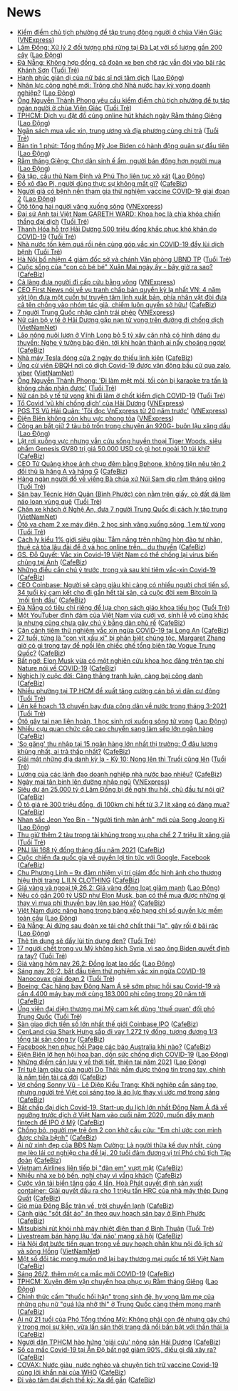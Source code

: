 # News

- [Kiểm điểm chủ tịch phường để tập trung đông người ở chùa Viên Giác](https://vnexpress.net/kiem-diem-chu-tich-phuong-de-tap-trung-dong-nguoi-o-chua-vien-giac-4240599.html) ([VNExpress](https://vnexpress.net))
- [Lâm Đồng: Xử lý 2 đối tượng phá rừng tại Đà Lạt với số lượng gần 200 cây](https://laodong.vn/phap-luat/lam-dong-xu-ly-2-doi-tuong-pha-rung-tai-da-lat-voi-so-luong-gan-200-cay-883826.ldo) ([Lao Động](https://laodong.vn))
- [Đà Nẵng: Không hợp đồng, cả đoàn xe ben chở rác vẫn đòi vào bãi rác Khánh Sơn](https://tuoitre.vn/da-nang-khong-hop-dong-ca-doan-xe-ben-cho-rac-van-doi-vao-bai-rac-khanh-son-20210226120220957.htm) ([Tuổi Trẻ](https://tuoitre.vn))
- [Hạnh phúc giản dị của nữ bác sĩ nơi tâm dịch](https://laodong.vn/y-te/hanh-phuc-gian-di-cua-nu-bac-si-noi-tam-dich-883793.ldo) ([Lao Động](https://laodong.vn))
- [Nhân lực công nghệ mới: Trông chờ Nhà nước hay kỳ vọng doanh nghiệp?](https://laodong.vn/kinh-te/nhan-luc-cong-nghe-moi-trong-cho-nha-nuoc-hay-ky-vong-doanh-nghiep-883829.ldo) ([Lao Động](https://laodong.vn))
- [Ông Nguyễn Thành Phong yêu cầu kiểm điểm chủ tịch phường để tụ tập ngàn người ở chùa Viên Giác](https://tuoitre.vn/ong-nguyen-thanh-phong-yeu-cau-kiem-diem-chu-tich-phuong-de-tu-tap-ngan-nguoi-o-chua-vien-giac-202102261211239.htm) ([Tuổi Trẻ](https://tuoitre.vn))
- [TPHCM: Dịch vụ đặt đồ cúng online hút khách ngày Rằm tháng Giêng](https://laodong.vn/video/tphcm-dich-vu-dat-do-cung-online-hut-khach-ngay-ram-thang-gieng-883806.ldo) ([Lao Động](https://laodong.vn))
- [Ngân sách mua vắc xin, trung ương và địa phương cùng chi trả](https://tuoitre.vn/ngan-sach-mua-vac-xin-trung-uong-va-dia-phuong-cung-chi-tra-20210226121707055.htm) ([Tuổi Trẻ](https://tuoitre.vn))
- [Bản tin 1 phút: Tổng thống Mỹ Joe Biden có hành động quân sự đầu tiên](https://laodong.vn/video/ban-tin-1-phut-tong-thong-my-joe-biden-co-hanh-dong-quan-su-dau-tien-883819.ldo) ([Lao Động](https://laodong.vn))
- [Rằm tháng Giêng: Chợ dân sinh ế ẩm, người bán đông hơn người mua](https://laodong.vn/photo/ram-thang-gieng-cho-dan-sinh-e-am-nguoi-ban-dong-hon-nguoi-mua-883830.ldo) ([Lao Động](https://laodong.vn))
- [Đá tập, cầu thủ Nam Định và Phú Thọ liên tục xô xát](https://laodong.vn/bong-da/da-tap-cau-thu-nam-dinh-va-phu-tho-lien-tuc-xo-xat-883799.ldo) ([Lao Động](https://laodong.vn))
- [Đổ xô đào Pi, người dùng thực sự không mất gì?](https://cafebiz.vn/do-xo-dao-pi-nguoi-dung-thuc-su-khong-mat-gi-20210226122200989.chn) ([CafeBiz](https://cafebiz.vn))
- [Người già có bệnh nền tham gia thử nghiệm vaccine COVID-19 giai đoạn 2](https://laodong.vn/y-te/nguoi-gia-co-benh-nen-tham-gia-thu-nghiem-vaccine-covid-19-giai-doan-2-883824.ldo) ([Lao Động](https://laodong.vn))
- [Ôtô tông hai người văng xuống sông](https://vnexpress.net/oto-tong-hai-nguoi-vang-xuong-song-4240532.html) ([VNExpress](https://vnexpress.net))
- [Đại sứ Anh tại Việt Nam GARETH WARD: Khoa học là chìa khóa chiến thắng đại dịch](https://tuoitre.vn/dai-su-anh-tai-viet-nam-gareth-ward-khoa-hoc-la-chia-khoa-chien-thang-dai-dich-20210225195037716.htm) ([Tuổi Trẻ](https://tuoitre.vn))
- [Thanh Hóa hỗ trợ Hải Dương 500 triệu đồng khắc phục khó khăn do COVID-19](https://tuoitre.vn/thanh-hoa-ho-tro-hai-duong-500-trieu-dong-khac-phuc-kho-khan-do-covid-19-20210226113535477.htm) ([Tuổi Trẻ](https://tuoitre.vn))
- [Nhà nước tốn kém quá rồi nên cùng góp vắc xin COVID-19 đẩy lùi dịch bệnh](https://tuoitre.vn/nha-nuoc-ton-kem-qua-roi-nen-cung-gop-vacxin-covid-19-day-lui-dich-benh-20210226112248127.htm) ([Tuổi Trẻ](https://tuoitre.vn))
- [Hà Nội bổ nhiệm 4 giám đốc sở và chánh Văn phòng UBND TP](https://tuoitre.vn/ha-noi-bo-nhiem-4-giam-doc-so-va-chanh-van-phong-ubnd-tp-20210226115523828.htm) ([Tuổi Trẻ](https://tuoitre.vn))
- [Cuộc sống của "con cò bé bé" Xuân Mai ngày ấy - bây giờ ra sao?](https://cafebiz.vn/cuoc-song-cua-con-co-be-be-xuan-mai-ngay-ay-bay-gio-ra-sao-20210226105221084.chn) ([CafeBiz](https://cafebiz.vn))
- [Cả làng đưa người đi cấp cứu bằng võng](https://vnexpress.net/ca-lang-dua-nguoi-di-cap-cuu-bang-vong-4240452.html) ([VNExpress](https://vnexpress.net))
- [CEO First News nói về vụ tranh chấp bản quyền kỳ lạ nhất VN: 4 năm vật lộn đưa một cuốn tự truyện tâm linh xuất bản, phía nhân vật đòi đưa cả tên chồng vào nhóm tác giả, chiếm luôn quyền sở hữu!](https://cafebiz.vn/ceo-first-news-noi-ve-vu-tranh-chap-ban-quyen-ky-la-nhat-vn-4-nam-vat-lon-dua-mot-cuon-tu-truyen-tam-linh-xuat-ban-phia-nhan-vat-doi-dua-ca-ten-chong-vao-nhom-tac-gia-chiem-luon-quyen-so-huu-20210226104843611.chn) ([CafeBiz](https://cafebiz.vn))
- [7 người Trung Quốc nhập cảnh trái phép](https://vnexpress.net/7-nguoi-trung-quoc-nhap-canh-trai-phep-4240553.html) ([VNExpress](https://vnexpress.net))
- [Nữ cán bộ y tế ở Hải Dương gặp nạn tử vong trên đường đi chống dịch](http://vietnamnet.vn/vn/thoi-su/an-toan-giao-thong/nu-can-bo-y-te-o-hai-duong-gap-nan-tu-vong-tren-duong-di-chong-dich-715677.html) ([VietNamNet](https://vietnamnet.vn))
- [Lão nông nuôi lươn ở Vĩnh Long bỏ 5 tỷ xây căn nhà có hình dáng du thuyền: Nghe ý tưởng bảo điên, tới khi hoàn thành ai nấy choáng ngợp!](https://cafebiz.vn/lao-nong-nuoi-luon-o-vinh-long-bo-5-ty-xay-can-nha-co-hinh-dang-du-thuyen-nghe-y-tuong-bao-dien-toi-khi-hoan-thanh-ai-nay-choang-ngop-2021022611322406.chn) ([CafeBiz](https://cafebiz.vn))
- [Nhà máy Tesla đóng cửa 2 ngày do thiếu linh kiện](https://cafebiz.vn/nha-may-tesla-dong-cua-2-ngay-do-thieu-linh-kien-2021022610505211.chn) ([CafeBiz](https://cafebiz.vn))
- [Ứng cử viên ĐBQH nơi có dịch Covid-19 được vận động bầu cử qua zalo, viber](http://vietnamnet.vn/vn/thoi-su/quoc-hoi/ung-cu-vien-dbqh-noi-co-dich-covid-19-duoc-van-dong-bau-cu-qua-zalo-viber-715679.html) ([VietNamNet](https://vietnamnet.vn))
- [Ông Nguyễn Thành Phong: 'Đi làm mệt mỏi, tối còn bị karaoke tra tấn là không chấp nhận được'](https://tuoitre.vn/ong-nguyen-thanh-phong-di-lam-met-moi-toi-con-bi-karaoke-tra-tan-la-khong-chap-nhan-duoc-20210226110614248.htm) ([Tuổi Trẻ](https://tuoitre.vn))
- [Nữ cán bộ y tế tử vong khi đi làm ở chốt kiểm dịch COVID-19](https://tuoitre.vn/nu-can-bo-y-te-tu-vong-khi-di-lam-o-chot-kiem-dich-covid-19-20210226111225467.htm) ([Tuổi Trẻ](https://tuoitre.vn))
- [Tổ Covid ‘vũ khí chống dịch’ của Hải Dương](https://vnexpress.net/to-covid-vu-khi-chong-dich-cua-hai-duong-4240351.html) ([VNExpress](https://vnexpress.net))
- [PGS.TS Vũ Hải Quân: 'Tôi đọc VnExpress từ 20 năm trước'](https://vnexpress.net/pgs-ts-vu-hai-quan-toi-doc-vnexpress-tu-20-nam-truoc-4239157.html) ([VNExpress](https://vnexpress.net))
- [Điện Biên không còn khu vực phong tỏa](https://vnexpress.net/dien-bien-khong-con-khu-vuc-phong-toa-4240472.html) ([VNExpress](https://vnexpress.net))
- [Công an bắt giữ 2 tàu bỏ trốn trong chuyên án 920G- buôn lậu xăng dầu](https://laodong.vn/phap-luat/cong-an-bat-giu-2-tau-bo-tron-trong-chuyen-an-920g-buon-lau-xang-dau-883769.ldo) ([Lao Động](https://laodong.vn))
- [Lật rơi xuống vực nhưng vẫn cứu sống huyền thoại Tiger Woods, siêu phẩm Genesis GV80 trị giá 50.000 USD có gì hot ngoài 10 túi khí?](https://cafebiz.vn/lat-roi-xuong-vuc-nhung-van-cuu-song-huyen-thoai-tiger-woods-sieu-pham-genesis-gv80-tri-gia-50000-usd-co-gi-hot-ngoai-10-tui-khi-20210226105804587.chn) ([CafeBiz](https://cafebiz.vn))
- [CEO Tử Quảng khoe ảnh chụp đêm bằng Bphone, không tiện nêu tên 2 đối thủ là hãng A và hãng G](https://cafebiz.vn/ceo-tu-quang-khoe-anh-chup-dem-bang-bphone-khong-tien-neu-ten-2-doi-thu-la-hang-a-va-hang-g-20210226111610669.chn) ([CafeBiz](https://cafebiz.vn))
- [Hàng ngàn người đổ về viếng Bà chúa xứ Núi Sam dịp rằm tháng giêng](https://tuoitre.vn/hang-ngan-nguoi-do-ve-vieng-ba-chua-xu-nui-sam-dip-ram-thang-gieng-20210226103035061.htm) ([Tuổi Trẻ](https://tuoitre.vn))
- [Sân bay Técníc Hớn Quản (Bình Phước) còn nằm trên giấy, cò đất đã làm náo loạn vùng quê](https://tuoitre.vn/san-bay-tecnic-hon-quan-binh-phuoc-con-nam-tren-giay-co-dat-da-lam-nao-loan-vung-que-20210226104136019.htm) ([Tuổi Trẻ](https://tuoitre.vn))
- [Chặn xe khách ở Nghệ An, đưa 7 người Trung Quốc đi cách ly tập trung](http://vietnamnet.vn/vn/thoi-su/chan-xe-khach-o-nghe-an-dua-7-nguoi-trung-quoc-di-cach-ly-tap-trung-715668.html) ([VietNamNet](https://vietnamnet.vn))
- [Ôtô va chạm 2 xe máy điện, 2 học sinh văng xuống sông, 1 em tử vong](https://tuoitre.vn/o-to-va-cham-2-xe-may-dien-2-hoc-sinh-vang-xuong-song-1-em-chet-2021022610584191.htm) ([Tuổi Trẻ](https://tuoitre.vn))
- [Cách ly kiểu 1% giới siêu giàu: Tắm nắng trên những hòn đảo tư nhân, thuê cả tòa lâu đài để ở và học online trên... du thuyền](https://cafebiz.vn/cach-ly-kieu-1-gioi-sieu-giau-tam-nang-tren-nhung-hon-dao-tu-nhan-thue-ca-toa-lau-dai-de-o-va-hoc-online-tren-du-thuyen-2021022610355832.chn) ([CafeBiz](https://cafebiz.vn))
- [GS. Đỗ Quyết: Vắc xin Covid-19 Việt Nam có thể chống lại virus biến chủng tại Anh](https://cafebiz.vn/gs-do-quyet-vac-xin-covid-19-viet-nam-co-the-chong-lai-virus-bien-chung-tai-anh-20210226110006549.chn) ([CafeBiz](https://cafebiz.vn))
- [Những điều cần chú ý trước, trong và sau khi tiêm vắc-xin Covid-19](https://cafebiz.vn/nhung-dieu-can-chu-y-truoc-trong-va-sau-khi-tiem-vac-xin-covid-19-20210226105733895.chn) ([CafeBiz](https://cafebiz.vn))
- [CEO Coinbase: Người sẽ càng giàu khi càng có nhiều người chơi tiền số, 34 tuổi ký cam kết cho đi gần hết tài sản, cả cuộc đời xem Bitcoin là ‘mối tình đầu’](https://cafebiz.vn/ceo-coinbase-nguoi-se-cang-giau-khi-cang-co-nhieu-nguoi-choi-tien-so-34-tuoi-ky-cam-ket-cho-di-gan-het-tai-san-ca-cuoc-doi-xem-bitcoin-la-moi-tinh-dau-2021022610555985.chn) ([CafeBiz](https://cafebiz.vn))
- [Đà Nẵng có tiêu chí riêng để lựa chọn sách giáo khoa tiểu học](https://tuoitre.vn/da-nang-co-tieu-chi-rieng-de-lua-chon-sach-giao-khoa-tieu-hoc-20210226103704469.htm) ([Tuổi Trẻ](https://tuoitre.vn))
- [Một YouTuber đình đám của Việt Nam vừa cưới vợ, sính lễ vô cùng khác lạ nhưng cũng chưa gây chú ý bằng dàn phù rể](https://cafebiz.vn/mot-youtuber-dinh-dam-cua-viet-nam-vua-cuoi-vo-sinh-le-vo-cung-khac-la-nhung-cung-chua-gay-chu-y-bang-dan-phu-re-20210226105516526.chn) ([CafeBiz](https://cafebiz.vn))
- [Cận cảnh tiêm thử nghiệm vắc xin ngừa COVID-19 tại Long An](https://cafebiz.vn/can-canh-tiem-thu-nghiem-vac-xin-ngua-covid-19-tai-long-an-20210226105208801.chn) ([CafeBiz](https://cafebiz.vn))
- [27 tuổi, từng là "con vịt xấu xí" bị phân biệt chủng tộc, Margaret Zhang giờ có gì trong tay để ngồi lên chiếc ghế tổng biên tập Vogue Trung Quốc?](https://cafebiz.vn/27-tuoi-tung-la-con-vit-xau-xi-bi-phan-biet-chung-toc-margaret-zhang-gio-co-gi-trong-tay-de-ngoi-len-chiec-ghe-tong-bien-tap-vogue-trung-quoc-20210226105000512.chn) ([CafeBiz](https://cafebiz.vn))
- [Bất ngờ: Elon Musk vừa có một nghiên cứu khoa học đăng trên tạp chí Nature nói về COVID-19](https://cafebiz.vn/bat-ngo-elon-musk-vua-co-mot-nghien-cuu-khoa-hoc-dang-tren-tap-chi-nature-noi-ve-covid-19-20210226085255838.chn) ([CafeBiz](https://cafebiz.vn))
- [Nghịch lý cuộc đời: Càng thắng tranh luận, càng bại công danh](https://cafebiz.vn/nghich-ly-cuoc-doi-cang-thang-tranh-luan-cang-bai-cong-danh-20210225165646377.chn) ([CafeBiz](https://cafebiz.vn))
- [Nhiều phường tại TP.HCM đề xuất tăng cường cán bộ vì dân cư đông](https://tuoitre.vn/nhieu-phuong-tai-tp-hcm-de-xuat-tang-cuong-can-bo-vi-dan-cu-dong-20210226101110719.htm) ([Tuổi Trẻ](https://tuoitre.vn))
- [Lên kế hoạch 13 chuyến bay đưa công dân về nước trong tháng 3-2021](https://tuoitre.vn/len-ke-hoach-13-chuyen-bay-dua-cong-dan-ve-nuoc-trong-thang-3-2021-20210226102626179.htm) ([Tuổi Trẻ](https://tuoitre.vn))
- [Ôtô gây tai nạn liên hoàn, 1 học sinh rơi xuống sông tử vong](https://laodong.vn/xa-hoi/oto-gay-tai-nan-lien-hoan-1-hoc-sinh-roi-xuong-song-tu-vong-883782.ldo) ([Lao Động](https://laodong.vn))
- [Nhiều cựu quan chức cấp cao chuyển sang làm sếp lớn ngân hàng](https://cafebiz.vn/nhieu-cuu-quan-chuc-cap-cao-chuyen-sang-lam-sep-lon-ngan-hang-20210226103650492.chn) ([CafeBiz](https://cafebiz.vn))
- ['So găng' thu nhập tại 15 ngân hàng lớn nhất thị trường: Ở đâu lương khủng nhất, ai trả thấp nhất?](https://cafebiz.vn/so-gang-thu-nhap-tai-15-ngan-hang-lon-nhat-thi-truong-o-dau-luong-khung-nhat-ai-tra-thap-nhat-20210226103522473.chn) ([CafeBiz](https://cafebiz.vn))
- [Giải mật những địa danh kỳ lạ - Kỳ 10: Nong lên thì Truồi cũng lên](https://tuoitre.vn/giai-mat-nhung-dia-danh-ky-la-ky-10-nong-len-thi-truoi-cung-len-2021022520115358.htm) ([Tuổi Trẻ](https://tuoitre.vn))
- [Lương của các lãnh đạo doanh nghiệp nhà nước bao nhiêu?](https://cafebiz.vn/luong-cua-cac-lanh-dao-doanh-nghiep-nha-nuoc-bao-nhieu-20210226102600418.chn) ([CafeBiz](https://cafebiz.vn))
- [Ngày mai tân binh lên đường nhập ngũ](https://vnexpress.net/ngay-mai-tan-binh-len-duong-nhap-ngu-4240465.html) ([VNExpress](https://vnexpress.net))
- [Siêu dự án 25.000 tỷ ở Lâm Đồng bị đề nghị thu hồi, chủ đầu tư nói gì?](https://cafebiz.vn/sieu-du-an-25000-ty-o-lam-dong-bi-de-nghi-thu-hoi-chu-dau-tu-noi-gi-2021022610204469.chn) ([CafeBiz](https://cafebiz.vn))
- [Ô tô giá rẻ 300 triệu đồng, đi 100km chỉ hết từ 3,7 lít xăng có đáng mua?](https://cafebiz.vn/o-to-gia-re-300-trieu-dong-di-100km-chi-het-tu-37-lit-xang-co-dang-mua-20210226100330698.chn) ([CafeBiz](https://cafebiz.vn))
- [Nhan sắc Jeon Yeo Bin - &quot;Người tình màn ảnh&quot; mới của Song Joong Ki](https://laodong.vn/photo/nhan-sac-jeon-yeo-bin-nguoi-tinh-man-anh-moi-cua-song-joong-ki-883765.ldo) ([Lao Động](https://laodong.vn))
- [Thu giữ thêm 2 tàu trọng tải khủng trong vụ pha chế 2,7 triệu lít xăng giả](https://tuoitre.vn/thu-giu-them-2-tau-trong-tai-khung-trong-vu-pha-che-27-trieu-lit-xang-gia-20210226100246823.htm) ([Tuổi Trẻ](https://tuoitre.vn))
- [PNJ lãi 168 tỷ đồng tháng đầu năm 2021](https://cafebiz.vn/pnj-lai-168-ty-dong-thang-dau-nam-2021-20210226100511502.chn) ([CafeBiz](https://cafebiz.vn))
- [Cuộc chiến đa quốc gia về quyền lợi tin tức với Google, Facebook](https://cafebiz.vn/cuoc-chien-da-quoc-gia-ve-quyen-loi-tin-tuc-voi-google-facebook-20210226084831955.chn) ([CafeBiz](https://cafebiz.vn))
- [Chu Phương Linh – 9x đảm nhiệm vị trí giám đốc hình ảnh cho thương hiệu thời trang L.II.N CLOTHING](https://cafebiz.vn/chu-phuong-linh-9x-dam-nhiem-vi-tri-giam-doc-hinh-anh-cho-thuong-hieu-thoi-trang-liin-clothing-20210225175716126.chn) ([CafeBiz](https://cafebiz.vn))
- [Giá vàng và ngoại tệ 26.2: Giá vàng đồng loạt giảm mạnh](https://laodong.vn/video/gia-vang-va-ngoai-te-262-gia-vang-dong-loat-giam-manh-883767.ldo) ([Lao Động](https://laodong.vn))
- [Nếu có gần 200 tỷ USD như Elon Musk, bạn có thể mua được những gì thay vì mua phi thuyền bay lên sao Hỏa?](https://cafebiz.vn/neu-co-gan-200-ty-usd-nhu-elon-musk-ban-co-the-mua-duoc-nhung-gi-thay-vi-mua-phi-thuyen-bay-len-sao-hoa-20210225225322355.chn) ([CafeBiz](https://cafebiz.vn))
- [Việt Nam được nâng hạng trong bảng xếp hạng chỉ số quyền lực mềm toàn cầu](https://laodong.vn/the-gioi/viet-nam-duoc-nang-hang-trong-bang-xep-hang-chi-so-quyen-luc-mem-toan-cau-883764.ldo) ([Lao Động](https://laodong.vn))
- [Đà Nẵng:  Ai đứng sau đoàn xe tải chở chất thải &quot;lạ&quot;, gây rối ở bãi rác](https://laodong.vn/xa-hoi/da-nang-ai-dung-sau-doan-xe-tai-cho-chat-thai-la-gay-roi-o-bai-rac-883741.ldo) ([Lao Động](https://laodong.vn))
- [Thẻ tín dụng sẽ đẩy lùi tín dụng đen?](https://tuoitre.vn/the-tin-dung-se-day-lui-tin-dung-den-20210225211424098.htm) ([Tuổi Trẻ](https://tuoitre.vn))
- [17 người chết trong vụ Mỹ không kích Syria, vì sao ông Biden quyết định ra tay?](https://tuoitre.vn/17-nguoi-chet-trong-vu-my-khong-kich-syria-vi-sao-ong-biden-quyet-dinh-ra-tay-20210226091202983.htm) ([Tuổi Trẻ](https://tuoitre.vn))
- [Giá vàng hôm nay 26.2: Đồng loạt lao dốc](https://laodong.vn/tien-te-dau-tu/gia-vang-hom-nay-262-dong-loat-lao-doc-883758.ldo) ([Lao Động](https://laodong.vn))
- [Sáng nay 26-2, bắt đầu tiêm thử nghiệm vắc xin ngừa COVID-19 Nanocovax giai đoạn 2](https://tuoitre.vn/sang-nay-26-2-bat-dau-tiem-thu-nghiem-vac-xin-ngua-covid-19-nanocovax-giai-doan-2-20210226093110554.htm) ([Tuổi Trẻ](https://tuoitre.vn))
- [Boeing: Các hãng bay Đông Nam Á sẽ sớm phục hồi sau Covid-19 và cần 4.400 máy bay mới cùng 183.000 phi công trong 20 năm tới](https://cafebiz.vn/boeing-cac-hang-bay-dong-nam-a-se-som-phuc-hoi-sau-covid-19-va-can-4400-may-bay-moi-cung-183000-phi-cong-trong-20-nam-toi-20210225143059052.chn) ([CafeBiz](https://cafebiz.vn))
- [Ứng viên đại diện thương mại Mỹ cam kết dùng 'thuế quan' đối phó Trung Quốc](https://tuoitre.vn/ung-vien-dai-dien-thuong-mai-my-cam-ket-dung-thue-quan-doi-pho-trung-quoc-20210226084316464.htm) ([Tuổi Trẻ](https://tuoitre.vn))
- [Sàn giao dịch tiền số lớn nhất thế giới Coinbase IPO](https://cafebiz.vn/san-giao-dich-tien-so-lon-nhat-the-gioi-coinbase-ipo-20210226092451002.chn) ([CafeBiz](https://cafebiz.vn))
- [CenLand của Shark Hưng sắp đi vay 1.272 tỷ đồng, tương đương 1/3 tổng tài sản công ty](https://cafebiz.vn/cenland-cua-shark-hung-sap-di-vay-1272-ty-dong-tuong-duong-1-3-tong-tai-san-cong-ty-20210226092304786.chn) ([CafeBiz](https://cafebiz.vn))
- [Facebook hẹn phục hồi Page các báo Australia khi nào?](https://cafebiz.vn/facebook-hen-phuc-hoi-page-cac-bao-australia-khi-nao-20210226085058374.chn) ([CafeBiz](https://cafebiz.vn))
- [Điện Biên lỡ hẹn hội hoa ban, dồn sức chống dịch COVID-19](https://laodong.vn/xa-hoi/dien-bien-lo-hen-hoi-hoa-ban-don-suc-chong-dich-covid-19-883516.ldo) ([Lao Động](https://laodong.vn))
- [Những điểm cần lưu ý về thời tiết, thiên tai năm 2021](https://laodong.vn/video-thoi-su/nhung-diem-can-luu-y-ve-thoi-tiet-thien-tai-nam-2021-882073.ldo) ([Lao Động](https://laodong.vn))
- [Trí tuệ làm giàu của người Do Thái: nắm được thông tin trong tay, chính là nắm tiền tài cả đời](https://cafebiz.vn/tri-tue-lam-giau-cua-nguoi-do-thai-nam-duoc-thong-tin-trong-tay-chinh-la-nam-tien-tai-ca-doi-20210224182334518.chn) ([CafeBiz](https://cafebiz.vn))
- [Vợ chồng Sonny Vũ - Lê Diệp Kiều Trang: Khởi nghiệp cần sáng tạo, nhưng người trẻ Việt coi sáng tạo là áp lực thay vì ước mơ trong sáng](https://cafebiz.vn/vo-chong-sonny-vu-le-diep-kieu-trang-khoi-nghiep-can-sang-tao-nhung-nguoi-tre-viet-coi-sang-tao-la-ap-luc-thay-vi-uoc-mo-trong-sang-20210225230242.chn) ([CafeBiz](https://cafebiz.vn))
- [Bất chấp đại dịch Covid-19, Start-up du lịch lớn nhất Đông Nam Á đã về ngưỡng trước dịch ở Việt Nam vào cuối năm 2020, muốn đẩy mạnh fintech để IPO ở Mỹ](https://cafebiz.vn/bat-chap-dai-dich-covid-19-start-up-du-lich-lon-nhat-dong-nam-a-da-ve-nguong-truoc-dich-o-viet-nam-vao-cuoi-nam-2020-muon-day-manh-fintech-de-ipo-o-my-2021022608433105.chn) ([CafeBiz](https://cafebiz.vn))
- [Chồng bỏ, người mẹ trẻ ôm 2 con khờ cầu cứu: "Em chỉ ước con mình được chữa bệnh"](https://cafebiz.vn/chong-bo-nguoi-me-tre-om-2-con-kho-cau-cuu-em-chi-uoc-con-minh-duoc-chua-benh-20210226090034412.chn) ([CafeBiz](https://cafebiz.vn))
- [Ái nữ xinh đẹp của BĐS Nam Cường: Là người thừa kế duy nhất, cùng mẹ lèo lái cơ nghiệp cha để lại, 20 tuổi đảm đương vị trí Phó chủ tịch Tập đoàn](https://cafebiz.vn/ai-nu-xinh-dep-cua-bds-nam-cuong-la-nguoi-thua-ke-duy-nhat-cung-me-leo-lai-co-nghiep-cha-de-lai-20-tuoi-dam-duong-vi-tri-pho-chu-tich-tap-doan-20210224154300085.chn) ([CafeBiz](https://cafebiz.vn))
- [Vietnam Airlines liên tiếp bị "đàn em" vượt mặt](https://cafebiz.vn/vietnam-airlines-lien-tiep-bi-dan-em-vuot-mat-20210226085556656.chn) ([CafeBiz](https://cafebiz.vn))
- [Nhiều nhà xe bỏ bến, nghỉ chạy vì vắng khách](https://cafebiz.vn/nhieu-nha-xe-bo-ben-nghi-chay-vi-vang-khach-20210226085513346.chn) ([CafeBiz](https://cafebiz.vn))
- [Cước vận tải biển tăng gấp 4 lần, Hoà Phát quyết định sản xuất container: Giải quyết đầu ra cho 1 triệu tấn HRC của nhà máy thép Dung Quất](https://cafebiz.vn/cuoc-van-tai-bien-tang-gap-4-lan-hoa-phat-quyet-dinh-san-xuat-container-giai-quyet-dau-ra-cho-1-trieu-tan-hrc-cua-nha-may-thep-dung-quat-20210226085249163.chn) ([CafeBiz](https://cafebiz.vn))
- [Gió mùa Đông Bắc tràn về, trời chuyển lạnh](https://cafebiz.vn/gio-mua-dong-bac-tran-ve-troi-chuyen-lanh-20210226085101713.chn) ([CafeBiz](https://cafebiz.vn))
- [Cảnh giác "sốt đất ảo" ăn theo quy hoạch sân bay ở Bình Phước](https://cafebiz.vn/canh-giac-sot-dat-ao-an-theo-quy-hoach-san-bay-o-binh-phuoc-20210226084746352.chn) ([CafeBiz](https://cafebiz.vn))
- [Mitsubishi rút khỏi nhà máy nhiệt điện than ở Bình Thuận](https://tuoitre.vn/mitsubishi-rut-khoi-nha-may-nhiet-dien-than-o-binh-thuan-20210226082706033.htm) ([Tuổi Trẻ](https://tuoitre.vn))
- [Livestream bán hàng lậu 'đại náo' mạng xã hội](https://cafebiz.vn/livestream-ban-hang-lau-dai-nao-mang-xa-hoi-20210226084533889.chn) ([CafeBiz](https://cafebiz.vn))
- [Hà Nội đạt bước tiến quan trọng về quy hoạch phân khu nội đô lịch sử và sông Hồng](http://vietnamnet.vn/vn/thoi-su/chinh-tri/ha-noi-dat-buoc-tien-quan-trong-ve-quy-hoach-phan-khu-noi-do-lich-su-va-song-hong-715611.html) ([VietNamNet](https://vietnamnet.vn))
- [Một số đối tác mong muốn mở lại bay thương mại quốc tế tới Việt Nam](https://cafebiz.vn/mot-so-doi-tac-mong-muon-mo-lai-bay-thuong-mai-quoc-te-toi-viet-nam-20210226084030715.chn) ([CafeBiz](https://cafebiz.vn))
- [Sáng 26/2, thêm một ca mắc mới COVID-19](https://cafebiz.vn/sang-26-2-them-mot-ca-mac-moi-covid-19-20210226083913953.chn) ([CafeBiz](https://cafebiz.vn))
- [TPHCM: Xuyên đêm vận chuyển hoa phục vụ Rằm tháng Giêng](https://laodong.vn/photo/tphcm-xuyen-dem-van-chuyen-hoa-phuc-vu-ram-thang-gieng-883716.ldo) ([Lao Động](https://laodong.vn))
- [Chính thức cấm "thuốc hối hận" trong sinh đẻ, hy vọng làm mẹ của những phụ nữ "quá lứa nhỡ thì" ở Trung Quốc càng thêm mong manh](https://cafebiz.vn/chinh-thuc-cam-thuoc-hoi-han-trong-sinh-de-hy-vong-lam-me-cua-nhung-phu-nu-qua-lua-nho-thi-o-trung-quoc-cang-them-mong-manh-20210226083544037.chn) ([CafeBiz](https://cafebiz.vn))
- [Ái nữ 21 tuổi của Phó Tổng thống Mỹ: Không phải con đẻ nhưng gây chú ý trong mọi sự kiện, vừa lấn sân thời trang đã nổi bần bật với thần thái lạ](https://cafebiz.vn/ai-nu-21-tuoi-cua-pho-tong-thong-my-khong-phai-con-de-nhung-gay-chu-y-trong-moi-su-kien-vua-lan-san-thoi-trang-da-noi-ban-bat-voi-than-thai-la-20210226083434667.chn) ([CafeBiz](https://cafebiz.vn))
- [Người dân TPHCM hào hứng 'giải cứu' nông sản Hải Dương](https://cafebiz.vn/nguoi-dan-tphcm-hao-hung-giai-cuu-nong-san-hai-duong-20210226083034779.chn) ([CafeBiz](https://cafebiz.vn))
- [Số ca mắc Covid-19 tại Ấn Độ bất ngờ giảm 90%, điều gì đã xảy ra?](https://cafebiz.vn/so-ca-mac-covid-19-tai-an-do-bat-ngo-giam-90-dieu-gi-da-xay-ra-20210226082904573.chn) ([CafeBiz](https://cafebiz.vn))
- [COVAX: Nước giàu, nước nghèo và chuyện tích trữ vaccine Covid-19 cùng lời khẩn nài của WHO](https://cafebiz.vn/covax-nuoc-giau-nuoc-ngheo-va-chuyen-tich-tru-vaccine-covid-19-cung-loi-khan-nai-cua-who-20210226082748564.chn) ([CafeBiz](https://cafebiz.vn))
- [Đi vào tâm đại dịch thế kỷ: Xa để gần](https://cafebiz.vn/di-vao-tam-dai-dich-the-ky-xa-de-gan-20210226082631343.chn) ([CafeBiz](https://cafebiz.vn))
